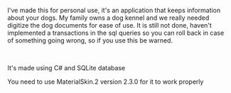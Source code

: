 <p>I've made this for personal use, it's an application that keeps information about your dogs. My family owns a dog kennel and we really needed digitize the dog documents for ease of use. It is still not done, haven't implemented a transactions in the sql queries so you can roll back in case of something going wrong, so if you use this be warned.</p>
<br>
<p>It's made using C# and SQLite database</p>
<p>You need to use MaterialSkin.2 version 2.3.0 for it to work properly</p>
